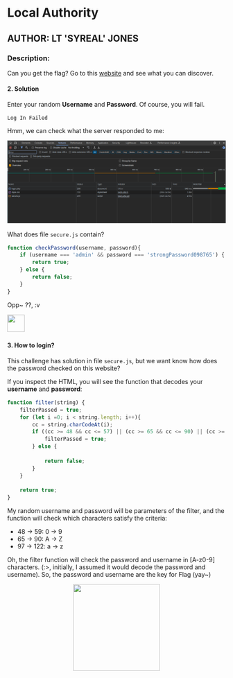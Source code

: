 # Local Authority
## AUTHOR: LT 'SYREAL' JONES

### Description:
Can you get the flag?
Go to this [website](http://saturn.picoctf.net:50920/) and see what you can discover.

#### 2. Solution
Enter your random **Username** and **Password**. Of course, you will fail.
```
Log In Failed
```
Hmm, we can check what the server responded to me:

![](./images/localauthority_1.PNG)

What does file ```secure.js``` contain?
```js
function checkPassword(username, password){
    if (username === 'admin' && password === 'strongPassword098765') {
        return true;
    } else {
        return false;
    }
}
```
Opp~ ??, :v 

<img src="https://media.giphy.com/media/aFTt8wvDtqKCQ/giphy.gif" width="40" height="40"/>

#### 3. How to login?

This challenge has solution in file ```secure.js```, but we want know how does the password checked on this website?

If you inspect the HTML, you will see the function that decodes your **username** and **password**:
```js
function filter(string) {
    filterPassed = true;
    for (let i =0; i < string.length; i++){
        cc = string.charCodeAt(i);
        if ((cc >= 48 && cc <= 57) || (cc >= 65 && cc <= 90) || (cc >= 97 && cc <= 122)) {
            filterPassed = true;     
        } else {

            return false;
        }
    }
        
    return true;
}
```
My random username and password will be parameters of the filter, and the function will check which characters satisfy the criteria:
+ 48 $\to$ 59: 0 $\to$ 9
+ 65 $\to$ 90: A $\to$ Z
+ 97 $\to$ 122: a $\to$ z

Oh, the filter function will check the password and username in [A-z0-9] characters. (:>, initially, I assumed it would decode the password and username). So, the password and username are the key for Flag (yay~)

<p align="center">
  <img src="https://media.giphy.com/media/l4FGpPki5v2Bcd6Ss/giphy.gif" width="200" height="200" />
</p>